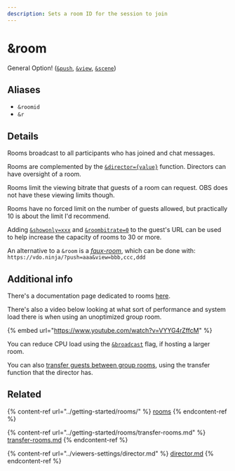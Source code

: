 ```yaml
---
description: Sets a room ID for the session to join
---
```


# \&room

General Option! ([`&push`](../source-settings/push.md), [`&view`](../advanced-settings/view-parameters/view.md), [`&scene`](../advanced-settings/view-parameters/scene.md))

## Aliases

* `&roomid`
* `&r`

## Details

Rooms broadcast to all participants who has joined and chat messages.

Rooms are complemented by the [`&director={value}`](../viewers-settings/director.md) function. Directors can have oversight of a room.

Rooms limit the viewing bitrate that guests of a room can request. OBS does not have these viewing limits though.

Rooms have no forced limit on the number of guests allowed, but practically 10 is about the limit I'd recommend.

Adding [`&showonly=xxx`](../advanced-settings/view-parameters/novideo.md) and [`&roombitrate=0`](../source-settings/roombitrate.md) to the guest's URL can be used to help increase the capacity of rooms to 30 or more.

An alternative to a `&room` is a [_faux-room_](../getting-started/3-person-chat.md), which can be done with:\
`https://vdo.ninja/?push=aaa&view=bbb,ccc,ddd`

## Additional info

There's a documentation page dedicated to rooms [here](../getting-started/rooms/).

There's also a video below looking at what sort of performance and system load there is when using an unoptimized group room.

{% embed url="https://www.youtube.com/watch?v=VYYG4rZffcM" %}

You can reduce CPU load using the [`&broadcast`](../advanced-settings/view-parameters/broadcast.md) flag, if hosting a larger room.

You can also [transfer guests between group rooms](../getting-started/rooms/transfer-rooms.md), using the transfer function that the director has.

## Related

{% content-ref url="../getting-started/rooms/" %}
[rooms](../getting-started/rooms/)
{% endcontent-ref %}

{% content-ref url="../getting-started/rooms/transfer-rooms.md" %}
[transfer-rooms.md](../getting-started/rooms/transfer-rooms.md)
{% endcontent-ref %}

{% content-ref url="../viewers-settings/director.md" %}
[director.md](../viewers-settings/director.md)
{% endcontent-ref %}
